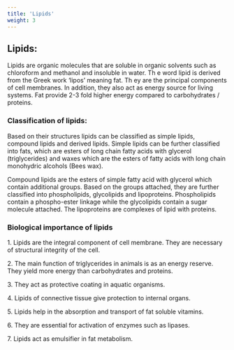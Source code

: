 ```yaml
---
title: 'Lipids'
weight: 3
---
```

## Lipids:
 Lipids are organic molecules that are soluble in organic solvents such as chloroform and methanol and insoluble in water. Th e word lipid is derived from the Greek work ‘lipos’ meaning fat. Th ey are the principal components of cell membranes. In addition, they also act as energy source for living systems. Fat provide 2-3 fold higher energy compared to carbohydrates / proteins.

### Classification of lipids:

Based on their structures lipids can be classified as simple lipids, compound lipids and derived lipids. Simple lipids can be further classified into fats, which are esters of long chain fatty acids with glycerol (triglycerides) and waxes which are the esters of fatty acids with long chain monohydric alcohols (Bees wax).

Compound lipids are the esters of simple fatty acid with glycerol which contain additional groups. Based on the groups attached, they are further classified into phospholipids, glycolipids and lipoproteins. Phospholipids contain a phospho-ester linkage while the glycolipids contain a sugar molecule attached. The lipoproteins are complexes of lipid with proteins.

### Biological importance of lipids


1\. Lipids are the integral component of cell membrane. They are necessary of structural integrity of the cell.

2\. The main function of triglycerides in animals is as an energy reserve. They yield more energy than carbohydrates and proteins.

3\. They act as protective coating in aquatic organisms.

4\. Lipids of connective tissue give protection to internal organs.

5\. Lipids help in the absorption and transport of fat soluble vitamins.

6\. They are essential for activation of enzymes such as lipases.

7\. Lipids act as emulsifier in fat metabolism.
